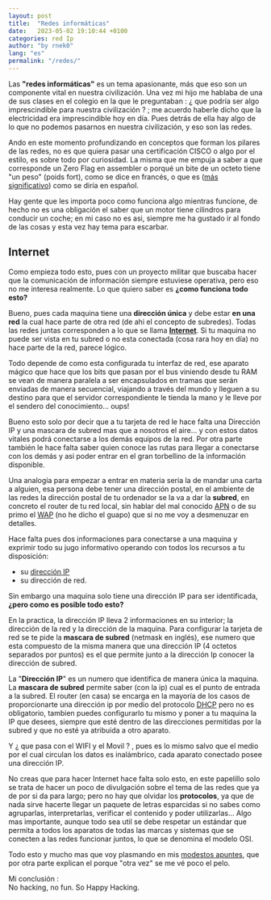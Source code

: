 ```yaml
---
layout: post
title:  "Redes informáticas"
date:   2023-05-02 19:10:44 +0100
categories: red Ip
author: "by rnek0"
lang: "es"
permalink: "/redes/"
---
```


Las **"redes informáticas"** es un tema apasionante, más que eso son un componente vital en nuestra civilización. Una vez mi hijo me hablaba de una de sus clases en el colegio en la que le preguntaban : ¿ que podría ser algo imprescindible para nuestra civilización ? ; me acuerdo haberle dicho que la electricidad era imprescindible hoy en día. Pues detrás de ella hay algo de lo que no podemos pasarnos en nuestra civilización, y eso son las redes. 

Ando en este momento profundizando en conceptos que forman los pilares de las redes, no es que quiera pasar una certificación CISCO o algo por el estilo, es sobre todo por curiosidad. La misma que me empuja a saber a que corresponde un Zero Flag en assembler o porqué un bite de un octeto tiene "un peso" (poids fort), como se dice en francés, o que es ([más significativo](https://es.wikipedia.org/wiki/Bit_m%C3%A1s_significativo)) como se diría en español. 

Hay gente que les importa poco como funciona algo mientras funcione, de hecho no es una obligación el saber que un motor tiene cilindros para conducir un coche; en mi caso no es asi, siempre me ha gustado ir al fondo de las cosas y esta vez hay tema para escarbar. 

## Internet    

Como empieza todo esto, pues con un proyecto militar que buscaba hacer que la comunicación de información siempre estuviese operativa, pero eso no me interesa realmente. Lo que quiero saber es **¿como funciona todo esto?**

Bueno, pues cada maquina tiene una **dirección única** y debe estar **en una red** la cual hace parte de otra red (de ahi el concepto de subredes). Todas las redes juntas corresponden a lo que se llama [**Internet**](https://es.wikipedia.org/wiki/Internet). Si tu maquina no puede ser vista en tu subred o no esta conectada (cosa rara hoy en día) no hace parte de la red, parece lógico.  

Todo depende de como esta configurada tu interfaz de red, ese aparato mágico que hace que los bits que pasan por el bus viniendo desde tu RAM se vean de manera paralela a ser encapsulados en tramas que serán enviadas de manera secuencial, viajando a través del mundo y lleguen a su destino para que el servidor correspondiente le tienda la mano y le lleve por el sendero del conocimiento... oups!  

Bueno esto solo por decir que a tu tarjeta de red le hace falta una Dirección IP y una mascara de subred mas que a nosotros el aire... y con estos datos vitales podrá conectarse a los demás equipos de la red. Por otra parte también le hace falta saber quien conoce las rutas para llegar a conectarse con los demás y asi poder entrar en el gran torbellino de la información disponible.  

Una analogía para empezar a entrar en materia seria la de mandar una carta a alguien, esa persona debe tener una dirección postal, en el ambiente de las redes la dirección postal de tu ordenador se la va a dar la **subred**, en concreto el router de tu red local, sin hablar del mal conocido [APN][5] o de su primo el [WAP][6] (no he dicho el guapo) que si no me voy a desmenuzar en detalles.  

Hace falta pues dos informaciones para conectarse a una maquina y exprimir todo su jugo informativo operando con todos los recursos a tu disposición: 
* su [dirección IP][1] 
* su dirección de red.  

Sin embargo una maquina solo tiene una dirección IP para ser identificada, **¿pero como es posible todo esto?**  

En la practica, la dirección IP lleva 2 informaciones en su interior; la dirección de la red y la dirección de la maquina. Para configurar la tarjeta de red se te pide la **mascara de subred** (netmask en inglés), ese numero que esta compuesto de la misma manera que una dirección IP (4 octetos separados por puntos) es el que permite junto a la dirección Ip conocer la dirección de subred.

La "**Dirección IP**" es un numero que identifica de manera única la maquina. La **mascara de subred** permite saber (con la ip) cual es el punto de entrada a la subred. El router (en casa) se encarga en la mayoría de los casos de proporcionarte una dirección ip por medio del protocolo [DHCP][3] pero no es obligatorio, tambien puedes configurarlo tu mismo y poner a tu maquina la IP que desees, siempre que esté dentro de las direcciones permitidas por la subred y que no esté ya atribuida a otro aparato.

Y ¿ que pasa con el WIFI y el Movil ? , pues es lo mismo salvo que el medio por el cual circulan los datos es inalámbrico, cada aparato conectado posee una dirección IP. 

No creas que para hacer Internet hace falta solo esto, en este papelillo solo se trata de hacer un poco de divulgación sobre el tema de las redes que ya de por si da para largo; pero no hay que olvidar los **protocolos**, ya que de nada sirve hacerte llegar un paquete de letras esparcidas si no sabes como agruparlas, interpretarlas, verificar el contenido y poder utilizarlas... Algo mas importante, aunque todo sea util se debe respetar un estándar que permita a todos los aparatos de todas las marcas y sistemas que se conecten a las redes funcionar juntos, lo que se denomina el modelo OSI.  

Todo esto y mucho mas que voy plasmando en mis [modestos apuntes][4], que por otra parte explican el porque "otra vez" se me vé poco el pelo.

Mi conclusión :  
No hacking, no fun. So Happy Hacking.

[1]: https://rnek0.github.io/lunarDocs/redes/ip/#direcciones-ip  "Mis notas de estudio : Dirección IP"
[2]: https://rnek0.github.io/lunarDocs/redes/subnetting/#cidr  "Mis notas de estudio : Dirección de red"
[3]: https://es.wikipedia.org/wiki/Protocolo_de_configuraci%C3%B3n_din%C3%A1mica_de_host "El protocolo DHCP en wikipedia"
[4]: https://rnek0.github.io/lunarDocs/redes/intro/  "Mis notas de estudio sobre redes."
[5]: https://es.wikipedia.org/wiki/Nombre_del_punto_de_acceso "Nombre del punto de acceso en Wikipedia"
[6]: https://es.wikipedia.org/wiki/Punto_de_acceso_inal%C3%A1mbrico "Punto de acceso inalámbrico"